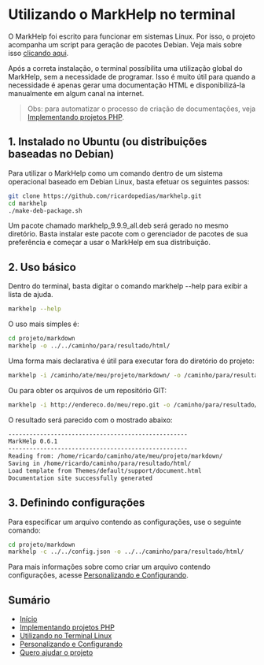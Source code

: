 # Utilizando o MarkHelp no terminal

O MarkHelp foi escrito para funcionar em sistemas Linux. Por isso, o projeto 
acompanha um script para geração de pacotes Debian. 
Veja mais sobre isso [clicando aqui](instalando.md#em-ambiente-linux).

Após a correta instalação, o terminal possíbilita uma utilização global do MarkHelp,
sem a necessidade de programar. Isso é muito útil para quando a necessidade é apenas
gerar uma documentação HTML e disponibilizá-la manualmente em algum canal na internet.

> Obs: para automatizar o processo de criação de documentações, veja [Implementando projetos PHP](utilizar-como-biblioteca.md).

## 1. Instalado no Ubuntu (ou distribuições baseadas no Debian)

Para utilizar o MarkHelp como um comando dentro de um sistema operacional 
baseado em Debian Linux, basta efetuar os seguintes passos:

```bash
git clone https://github.com/ricardopedias/markhelp.git
cd markhelp
./make-deb-package.sh
```

Um pacote chamado markhelp\_9.9.9_all.deb será gerado no mesmo diretório. 
Basta instalar este pacote com o gerenciador de pacotes de sua preferência 
e começar a usar o MarkHelp em sua distribuição.


## 2. Uso básico

Dentro do terminal, basta digitar o comando markhelp --help para exibir a lista de ajuda.

```bash
markhelp --help
```

O uso mais simples é:

```bash
cd projeto/markdown
markhelp -o ../../caminho/para/resultado/html/
```

Uma forma mais declarativa é útil para executar fora do diretório do projeto:

```bash
markhelp -i /caminho/ate/meu/projeto/markdown/ -o /caminho/para/resultado/html/
```

Ou para obter os arquivos de um repositório GIT:

```bash
markhelp -i http://endereco.do/meu/repo.git -o /caminho/para/resultado/html/
```

O resultado será parecido com o mostrado abaixo:

```bash
---------------------------------------------------
MarkHelp 0.6.1
---------------------------------------------------
Reading from: /home/ricardo/caminho/ate/meu/projeto/markdown/
Saving in /home/ricardo/caminho/para/resultado/html/
Load template from Themes/default/support/document.html
Documentation site successfully generated
```

## 3. Definindo configurações

Para especificar um arquivo contendo as configurações, use o seguinte comando:

```bash
cd projeto/markdown
markhelp -c ../../config.json -o ../../caminho/para/resultado/html/
```

Para mais informações sobre como criar um arquivo contendo configurações, acesse [Personalizando e Configurando](configuracoes.md).

## Sumário

-   [Início](index.md)
-   [Implementando projetos PHP](utilizar-como-biblioteca.md)
-   [Utilizando no Terminal Linux](utilizar-no-terminal.md)
-   [Personalizando e Configurando](configuracoes.md)
-   [Quero ajudar o projeto](como-ajudar.md)
